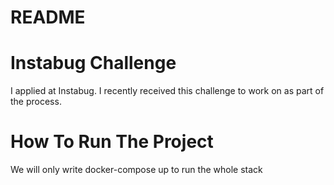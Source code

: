 # README

# Instabug Challenge

I applied at Instabug. I recently received this challenge to work on as part of the process.

# How To Run The Project

We will only write docker-compose up to run the whole stack 
